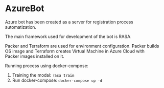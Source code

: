 # AzureBot

Azure bot has been created as a server for registration process automatization. 

The main framework used for development of the bot is RASA.

Packer and Terraform are used for environment configuration. Packer builds OS image and Terraform creates Virtual Machine in Azure Cloud with Packer images installed on it.


Running process using docker-compose:
  1. Training the modal: ``` rasa train ```
  2. Run docker-compose: ``` docker-compose up -d ```
